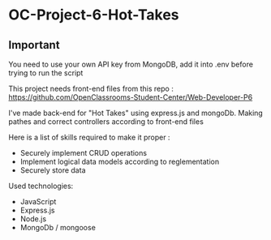 # OC-Project-6-Hot-Takes

## Important ##

You need to use your own API key from MongoDB, add it into .env before trying to run the script

This project needs front-end files from this repo : https://github.com/OpenClassrooms-Student-Center/Web-Developer-P6

I've made back-end for "Hot Takes" using express.js and mongoDb.
Making pathes and correct controllers according to front-end files

Here is a list of skills required to make it proper :
- Securely implement CRUD operations
- Implement logical data models according to reglementation
- Securely store data

Used technologies:
- JavaScript
- Express.js
- Node.js
- MongoDb / mongoose
